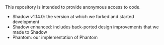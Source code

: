 This repository is intended to provide anonymous access to code.

- Shadow v1.14.0: the version at which we forked and started development
- Shadow enhanced: includes back-ported design improvements that we made to Shadow
- Phantom: our implementation of Phantom
